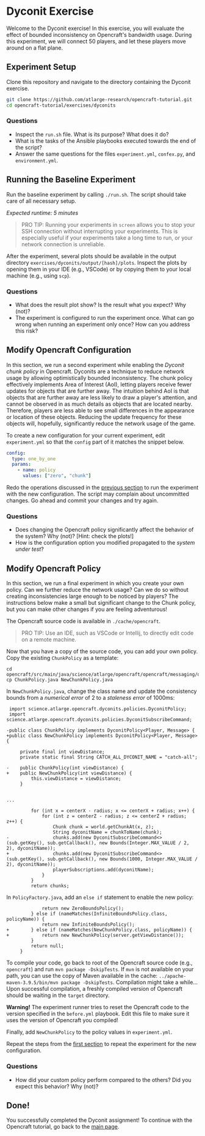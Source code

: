 # Dyconit Exercise

Welcome to the Dyconit exercise!
In this exercise, you will evaluate the effect of bounded inconsistency on Opencraft's bandwidth usage.
During this experiment, we will connect 50 players, and let these players move around on a flat plane.

## Experiment Setup

Clone this repository and navigate to the directory containing the Dyconit exercise.

```bash
git clone https://github.com/atlarge-research/opencraft-tutorial.git
cd opencraft-tutorial/exercises/dyconits
```

### Questions

- Inspect the `run.sh` file. What is its purpose? What does it do?
- What is the tasks of the Ansible playbooks executed towards the end of the script?
- Answer the same questions for the files `experiment.yml`, `confex.py`, and `environment.yml`.

## Running the Baseline Experiment

Run the baseline experiment by calling `./run.sh`. The script should take care of all necessary setup.

_Expected runtime: 5 minutes_

> PRO TIP: Running your experiments in `screen` allows you to stop your SSH connection without interrupting your experiments. This is especially useful if your experiments take a long time to run, or your network connection is unreliable.

After the experiment, several plots should be available in the output directory `exercises/dyconits/output/[hash]/plots`. Inspect the plots by opening them in your IDE (e.g., VSCode) or by copying them to your local machine (e.g., using `scp`).

### Questions

- What does the result plot show? Is the result what you expect? Why (not)?
- The experiment is configured to run the experiment once. What can go wrong when running an experiment only once? How can you address this risk?

## Modify Opencraft Configuration

In this section, we run a second experiment while enabling the _Dyconit chunk policy_ in Opencraft.
Dyconits are a technique to reduce network usage by allowing optimistically bounded inconsistency.
The chunk policy effectively implements Area of Interest (AoI), letting players receive fewer updates for objects that are further away.
The intuition behind AoI is that objects that are further away are less likely to draw a player's attention, and cannot be observed in as much details as objects that are located nearby.
Therefore, players are less able to see small differences in the appearance or location of these objects.
Reducing the update frequency for these objects will, hopefully, significantly reduce the network usage of the game.

To create a new configuration for your current experiment, edit `experiment.yml` so that the `config` part of it matches the snippet below.

```yml
config:
  type: one_by_one
  params:
    - name: policy
      values: ["zero", "chunk"]
```

Redo the operations discussed in the [previous section](#running-the-baseline-experiment) to run the experiment with the new configuration.
The script may complain about uncommitted changes. Go ahead and commit your changes and try again.

### Questions

- Does changing the Opencraft policy significantly affect the behavior of the system? Why (not)? [Hint: check the plots!]
- How is the configuration option you modified propagated to the *system under test*?

## Modify Opencraft Policy

In this section, we run a final experiment in which you create your own policy. Can we further reduce the network usage?
Can we do so without creating inconsistencies large enough to be noticed by players?
The instructions below make a small but significant change to the Chunk policy, but you can make other changes if you are feeling adventurous!

The Opencraft source code is available in `./cache/opencraft`. 

> PRO TIP: Use an IDE, such as VSCode or Intellij, to directly edit code on a remote machine.

Now that you have a copy of the source code, you can add your own policy.
Copy the existing `ChunkPolicy` as a template:

```
cd opencraft/src/main/java/science/atlarge/opencraft/opencraft/messaging/dyconits/policies
cp ChunkPolicy.java NewChunkPolicy.java
```

 In `NewChunkPolicy.java`, change the class name and update the consistency bounds from a *numerical error* of 2 to a *staleness error* of 1000ms:

```
 import science.atlarge.opencraft.dyconits.policies.DyconitPolicy;
 import science.atlarge.opencraft.dyconits.policies.DyconitSubscribeCommand;
 
-public class ChunkPolicy implements DyconitPolicy<Player, Message> {
+public class NewChunkPolicy implements DyconitPolicy<Player, Message> {
 
     private final int viewDistance;
     private static final String CATCH_ALL_DYCONIT_NAME = "catch-all";
 
-    public ChunkPolicy(int viewDistance) {
+    public NewChunkPolicy(int viewDistance) {
         this.viewDistance = viewDistance;
     }
 

...

         for (int x = centerX - radius; x <= centerX + radius; x++) {
             for (int z = centerZ - radius; z <= centerZ + radius; z++) {
                 Chunk chunk = world.getChunkAt(x, z);
                 String dyconitName = chunkToName(chunk);
-                chunks.add(new DyconitSubscribeCommand<>(sub.getKey(), sub.getCallback(), new Bounds(Integer.MAX_VALUE / 2, 2), dyconitName));
+                chunks.add(new DyconitSubscribeCommand<>(sub.getKey(), sub.getCallback(), new Bounds(1000, Integer.MAX_VALUE / 2), dyconitName));
                 playerSubscriptions.add(dyconitName);
             }
         }
         return chunks;
```

In `PolicyFactory.java`, add an `else if` statement to enable the new policy:

```
             return new ZeroBoundsPolicy();
         } else if (nameMatches(InfiniteBoundsPolicy.class, policyName)) {
             return new InfiniteBoundsPolicy();
+        } else if (nameMatches(NewChunkPolicy.class, policyName)) {
+            return new NewChunkPolicy(server.getViewDistance());
         }
         return null;
     }
```

To compile your code, go back to root of the Opencraft source code (e.g., `opencraft`) and run `mvn package -DskipTests`.
If `mvn` is not available on your path, you can use the copy of Maven available in the cache: `../apache-maven-3.9.5/bin/mvn package -DskipTests`.
Compilation might take a while...
Upon successful compilation, a freshly compiled version of Opencraft should be waiting in the `target` directory.

**Warning!** The experiment runner tries to reset the Opencraft code to the version specified in the `before.yml` playbook.
Edit this file to make sure it uses the version of Opencraft you compiled!

Finally, add `NewChunkPolicy` to the policy values in `experiment.yml`.

Repeat the steps from the [first section](#running-the-baseline-experiment) to repeat the experiment for the new configuration.

### Questions

- How did your custom policy perform compared to the others? Did you expect this behavior? Why (not)?

## Done!

You successfully completed the Dyconit assignment!
To continue with the Opencraft tutorial, go back to the [main page](../../README.md#exercises).
